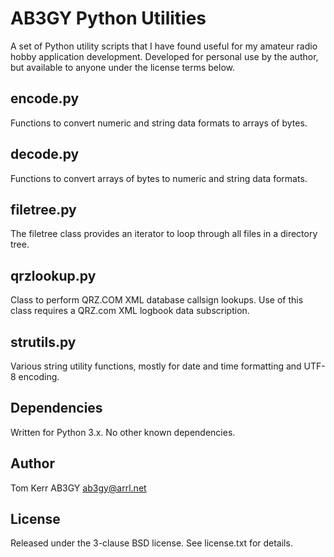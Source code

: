 # AB3GY Python Utilities 
A set of Python utility scripts that I have found useful for my amateur radio hobby application development.
Developed for personal use by the author, but available to anyone under the license terms below.

## encode.py
Functions to convert numeric and string data formats to arrays of bytes.

## decode.py
Functions to convert arrays of bytes to numeric and string data formats.

## filetree.py
The filetree class provides an iterator to loop through all files in a directory tree.

## qrzlookup.py
Class to perform QRZ.COM XML database callsign lookups. Use of this class requires a QRZ.com XML logbook data subscription.

## strutils.py
Various string utility functions, mostly for date and time formatting and UTF-8 encoding.

## Dependencies
Written for Python 3.x.
No other known dependencies.
 
## Author
Tom Kerr AB3GY
ab3gy@arrl.net

## License
Released under the 3-clause BSD license.
See license.txt for details.
